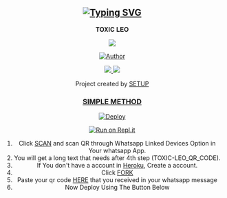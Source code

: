 <div align="center">
  <p align="center">
 
## [![Typing SVG](https://readme-typing-svg.herokuapp.com?font=Rockstar-ExtraBold&color=F33A6A&lines=WELCOME+TO+TOXIC+LEO+MD+REPO;CREATED+BY+AKASH+LEO;THIS+IS+A+USERBOT+PUBLIC+BOT;WITH+MORE+FEATHERS)](https://git.io/typing-svg)

 </a>
</p>

𝐓𝐎𝐗𝐈𝐂 𝐋𝐄𝐎
<div align="center">
  <p align="center">
<img src=https://i.imgur.com/ABlABJP.jpeg>
</p>

  <p align="center">
<a href="https:"><img title="Author" src="https://img.shields.io/badge/Author--AKASH/TOXIC-LEO?color=blue&style=for-the-badge&logo=whatsapp"></a>
</p>
</div>
<p align="center">
  <a href="https://instagram.com/akash_ak_4"><img src="https://img.shields.io/badge/Instagram-E4405F?style=for-the-badge&logo=instagram&logoColor=white"/> 
  <a href="https://wa.me/919497206865"><img src="https://img.shields.io/badge/WhatsApp-25D366?style=for-the-badge&logo=whatsapp&logoColor=white" />
</p>
</a>
<p align="center">
Project created by <a href="https://github.com/toxic-leo1</a> to make it public
    <br>
       | © |
        Reserved |
    <br> 
</p>

## SETUP
<div align="center"> 


  ### SIMPLE METHOD
  
[![Deploy](https://www.herokucdn.com/deploy/button.svg)](https://heroku.com/deploy?template=https://github.com/toxic-leo1/Toxic_Leo-MD)


[![Run on Repl.it](https://repl.it/badge/github/quiec/whatsAlfa)](https://replit.com/@darkalphaxteam/CYBER-X-MD-SCANNER?output%20only=1&lite=1#index.js)

1. Click [SCAN](https://replit.com/@darkalphaxteam/CYBER-X-MD-SCANNER?output%20only=1&lite=1#index.js) and scan QR through Whatsapp Linked Devices Option in Your whatsapp App.
2. You will get a long text that needs after 4th step (TOXIC-LEO_QR_CODE).
3. If You don't have a account in [Heroku](https://signup.heroku.com/), Create a account.
4. Click [FORK](https://github.com/toxic-leo1/Toxic_Leo-MD/fork)
5. Paste your qr code [HERE](https://github.com/toxic-leo1/Toxic_Leo-MD/blob/main/session.json) that you received in your whatsapp message
6. Now Deploy Using The Button Below
   <br>
  

